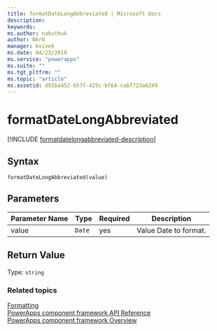 ```yaml
---
title: formatDateLongAbbreviated | Microsoft Docs
description: 
keywords:
ms.author: nabuthuk
author: Nkrb
manager: kvivek
ms.date: 04/23/2019
ms.service: "powerapps"
ms.suite: ""
ms.tgt_pltfrm: ""
ms.topic: "article"
ms.assetid: d91ba452-b57f-425c-bf64-cabf723a6249
---
```

# formatDateLongAbbreviated

[!INCLUDE [formatdatelongabbreviated-description](includes/formatdatelongabbreviated-description.md)]

## Syntax

`formatDateLongAbbreviated(value)`

## Parameters

| Parameter Name|Type|Required|Description|
| ------------- |----|--------|-----------|
|value|`Date`|yes|Value Date to format.|

## Return Value

Type: `string`


### Related topics

[Formatting](../formatting.md)<br/>
[PowerApps component framework API Reference](../../reference/index.md)<br/>
[PowerApps component framework Overview](../../overview.md)